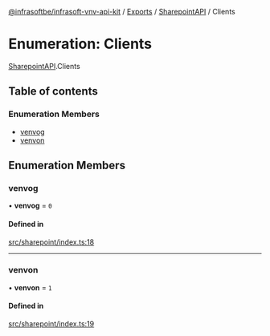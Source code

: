 [@infrasoftbe/infrasoft-vnv-api-kit](../README.md) / [Exports](../modules.md) / [SharepointAPI](../modules/SharepointAPI.md) / Clients

# Enumeration: Clients

[SharepointAPI](../modules/SharepointAPI.md).Clients

## Table of contents

### Enumeration Members

- [venvog](SharepointAPI.Clients.md#venvog)
- [venvon](SharepointAPI.Clients.md#venvon)

## Enumeration Members

### venvog

• **venvog** = ``0``

#### Defined in

[src/sharepoint/index.ts:18](https://github.com/infrasoftbe/Infrasoft-vnv-api-kit/blob/783d42b/src/sharepoint/index.ts#L18)

___

### venvon

• **venvon** = ``1``

#### Defined in

[src/sharepoint/index.ts:19](https://github.com/infrasoftbe/Infrasoft-vnv-api-kit/blob/783d42b/src/sharepoint/index.ts#L19)
